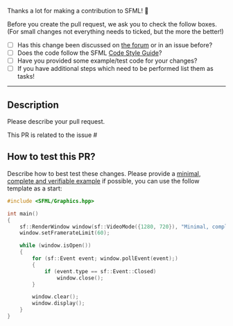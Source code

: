 Thanks a lot for making a contribution to SFML! 🙂

Before you create the pull request, we ask you to check the follow boxes. (For small changes not everything needs to ticked, but the more the better!)

* [ ] Has this change been discussed on [the forum](https://en.sfml-dev.org/forums/index.php#c3) or in an issue before?
* [ ] Does the code follow the SFML [Code Style Guide](https://www.sfml-dev.org/style.php)?
* [ ] Have you provided some example/test code for your changes?
* [ ] If you have additional steps which need to be performed list them as tasks!

----

## Description

Please describe your pull request.

This PR is related to the issue #

## How to test this PR?

Describe how to best test these changes. Please provide a [minimal, complete and verifiable example](https://stackoverflow.com/help/mcve) if possible, you can use the follow template as a start:

```cpp
#include <SFML/Graphics.hpp>

int main()
{
    sf::RenderWindow window(sf::VideoMode({1280, 720}), "Minimal, complete and verifiable example");
    window.setFramerateLimit(60);

    while (window.isOpen())
    {
        for (sf::Event event; window.pollEvent(event);)
        {
            if (event.type == sf::Event::Closed)
                window.close();
        }

        window.clear();
        window.display();
    }
}
```
